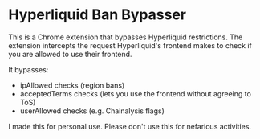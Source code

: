 # Hyperliquid Ban Bypasser
This is a Chrome extension that bypasses Hyperliquid restrictions. The extension intercepts the request Hyperliquid's frontend makes to check if you are allowed to use their frontend.

It bypasses:
- ipAllowed checks (region bans)
- acceptedTerms checks (lets you use the frontend without agreeing to ToS)
- userAllowed checks (e.g. Chainalysis flags)

I made this for personal use. Please don't use this for nefarious activities.
